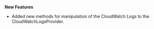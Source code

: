 **New Features**

* Added new methods for manipulation of the CloudWatch Logs to the CloudWatchLogsProvider.
